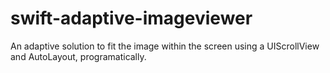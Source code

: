 # swift-adaptive-imageviewer
An adaptive solution to fit the image within the screen using a UIScrollView and AutoLayout, programatically. 
